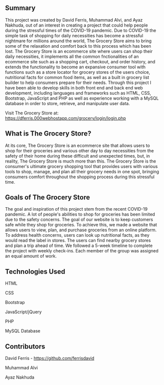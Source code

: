 Summary
---------------------
This project was created by David Ferris, Muhammad Alvi, and Ayaz Nakhuda, out of an interest in creating a project that could help people during the stressful times of the
COVID-19 pandemic. Due to COVID-19 the simple task of shopping for daily necessities has become a stressful nightmare for millions around the world, The Grocery Store aims to
bring some of the relaxation and comfort back to this process which has been lost. The Grocery Store is an ecommerce site where users can shop their daily necessities, it
implements all the common fnctionalities of an ecommerce site such as a shopping cart, checkout, and order history, and extends the functionality to become an expansive consumer
tool with functions such as a store locator for grocery stores of the users choice, nutritional facts for common food items, as well as a built in grocery list builder to help
consumers prepare for their needs. Through this project I have been able to develop skills in both front end and back end web development, including languages and frameworks
such as HTML, CSS, Bootstrap, JavaScript and PHP as well as experience working with a MySQL database in order to store, retrieve, and manipulate user data.

Visit The Grocery Store at: https://dferris.000webhostapp.com/grocery/login/login.php

What is The Grocery Store?
---------------------------
At its core, The Grocery Store is an ecommerce site that allows users to shop for their groceries and various other day to day necessities from the safety of their home during
these difficult and unexpected times, but, in reality, The Grocery Store is much more than this. The Grocery Store is the consumer's ultimate grocery shopping tool that provides
users with various tools to shop, manage, and plan all their grocery needs in one spot, bringing consumers comfort throughout the shopping process during this stressful time.

Goals of The Grocery Store
----------------------------
The goal and inspiration of this project stem from the recent COVID-19 pandemic. A lot of people's abilities to shop for groceries has been limited due to the safety concerns.
The goal of our website is to keep customers safe while they shop for groceries. To achieve this, we made a website that allows users to view, plan, and purchase groceries from
an online platform. To address health concerns, users can look up nutritional facts, as they would read the label in stores. The users can find nearby grocery stores and plan a
trip ahead of time. We followed a 5-week timeline to complete the project with weekly check-ins. Each member of the group was assigned an equal amount of work.

Technologies Used
------------------
HTML

CSS

Bootstrap

JavaScript/jQuery

PHP

MySQL Database

Contributors
-------------
David Ferris - https://github.com/ferrisdavid

Muhammad Alvi

Ayaz Nakhuda
